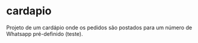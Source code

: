 # cardapio

Projeto de um cardápio onde os pedidos são postados para um número de Whatsapp pré-definido (teste).

